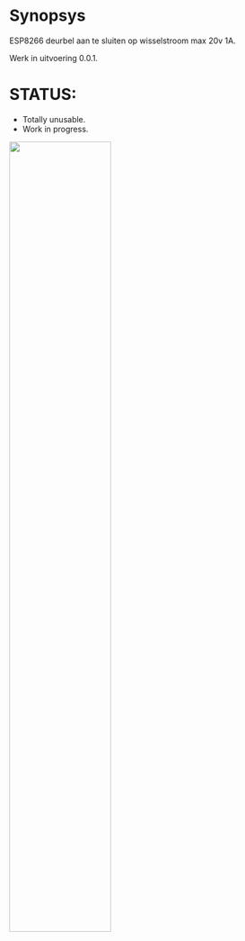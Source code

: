 # Synopsys
ESP8266 deurbel aan te sluiten op wisselstroom max 20v 1A.

Werk in uitvoering 0.0.1.

# STATUS:
 - Totally unusable. 
 - Work in progress. 

<img src="https://github.com/pappavis/deurbel/blob/master/plaatjes/schema1.jpg?raw=true" width="60%" height="60%">

